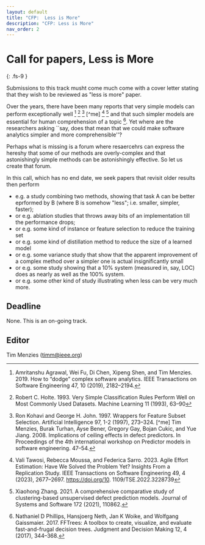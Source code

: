 ```yaml
---
layout: default
title: "CFP:  Less is More"
description: "CFP: Less is More"
nav_order: 2
---
```


# Call for papers, Less is More
{: .fs-9 }

Submissions to this track musht come  much come with a cover letter stating that they wish to be reviewed as "less is more" paper.

Over the years, there have been many reports  that very simple models can perform exceptionally well [^am] [^ho] [^ko] [^me] [^ta] [^za]
and that such simpler models are essential for human comprehension of a topic [^pi].
Yet where are the researchers asking ``say, does
that mean that we could make software analytics simpler and more comprehensible''?

[^am]:Amritanshu Agrawal, Wei Fu, Di Chen, Xipeng Shen, and Tim Menzies. 2019. How to “dodge” complex software analytics. IEEE Transactions on Software Engineering 47, 10 (2019), 2182–2194.
[^gi]: Gigerenzer G. Why Heuristics Work. Perspect Psychol Sci. 2008 Jan;3(1):20-9. doi: 10.1111/j.1745-6916.2008.00058.x. PMID: 26158666.
[^ho]: Robert C. Holte. 1993. Very Simple Classification Rules Perform Well on Most Commonly Used Datasets. Machine Learning 11 (1993), 63–90
[^ko]: Ron Kohavi and George H. John. 1997. Wrappers for Feature Subset Selection. Artificial Intelligence 97, 1-2 (1997), 273–324. 
[^me] Tim Menzies, Burak Turhan, Ayse Bener, Gregory Gay, Bojan Cukic, and Yue Jiang. 2008. Implications of ceiling effects in defect predictors. In Proceedings of the 4th international workshop on Predictor models in software engineering. 47–54.
[^pi]: Nathaniel D Phillips, Hansjoerg Neth, Jan K Woike, and Wolfgang Gaissmaier. 2017. FFTrees: A toolbox to create, visualize, and evaluate fast-and-frugal decision trees. Judgment and Decision Making 12, 4 (2017), 344–368.
[^ta]: Vali Tawosi, Rebecca Moussa, and Federica Sarro. 2023. Agile Effort Estimation: Have We Solved the Problem Yet? Insights From a Replication Study. IEEE Transactions on Software Engineering 49, 4 (2023), 2677–2697. https://doi.org/10.
1109/TSE.2022.3228739
[^za]: Xiaohong Zhang. 2021. A comprehensive comparative study of clustering-based unsupervised defect prediction models. Journal of Systems and Software 172 (2021), 110862. 

Perhaps what is missing is a forum where resaercehrs can express the hereshy that some of our methods are overly-complex and that astonishingly simple methods can be astonishingly effective.
So let us create that forum.

In this call, which has no end date, we seek papers that revisit older results then perform 

- e.g. a study combining two methods, showing that task A can be better eprformed by B (where B is somehow "less"; i.e. smaller, simpler, faster);
- or e.g. ablation studies that throws away bits  of an implementation till  the performance drops;
- or e.g. some kind of  instance or feature selection to reduce the training set
- or e.g. some kind of distillation method to reduce the size of a learned model
- or e.g. some variance study that show that the apparent improvement of a complex method over a simpler one is actual insignificantly small
- or e.g. some study showing that a 10% system (measured in, say,  LOC) does as nearly as well  as the 100% system.
- or e.g. some other kind of study illustrating when less can be very much more.

## Deadline

None. This is an on-going track.

## Editor
Tim Menzies (timm@ieee.org)
